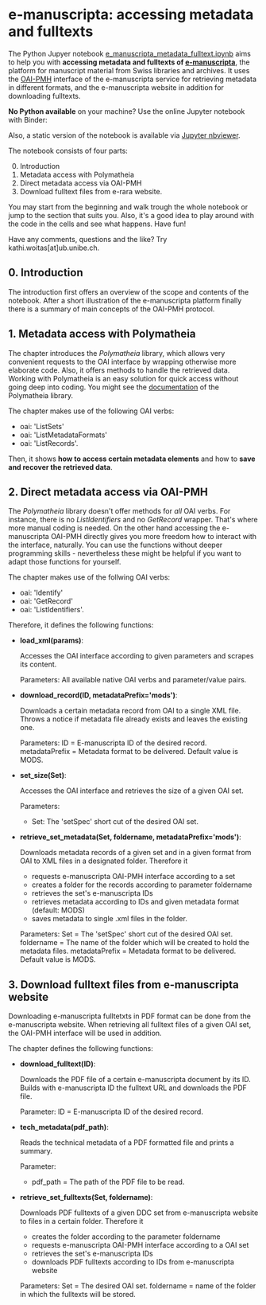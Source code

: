# e-manuscripta: accessing metadata and fulltexts

The Python Jupyer notebook [e_manuscripta_metadata_fulltext.ipynb](https://github.com/ub-unibe-ch/ds-pytools/blob/main/web-tools/e-manuscripta-access/e_manuscripta_metadata_fulltext.ipynb) aims to help you with **accessing metadata and fulltexts of [e-manuscripta](https://www.e-manuscripta.ch/)**, the platform for manuscript material from Swiss libraries and archives. It uses the [OAI-PMH](https://www.openarchives.org/pmh/) interface of the e-manuscripta service for retrieving metadata in different formats, and the e-manuscripta website in addition for downloading fulltexts.

**No Python available** on your machine? Use the online Jupyter notebook with Binder: 

Also, a static version of the notebook is available via [Jupyter nbviewer](https://nbviewer.jupyter.org/github/ub-unibe-ch/ds-pytools/blob/main/web-tools/e-manuscripta-access/e_manuscripta_metadata_fulltext.ipynb).

The notebook consists of four parts:

0. Introduction
1. Metadata access with Polymatheia
2. Direct metadata access via OAI-PMH
3. Download fulltext files from e-rara website.

You may start from the beginning and walk trough the whole notebook or jump to the section that suits you. Also, it's a good idea to play around with the code in the cells and see what happens. Have fun!

Have any comments, questions and the like? Try kathi.woitas[at]ub.unibe.ch.

## 0. Introduction

The introduction first offers an overview of the scope and contents of the notebook. After a short illustration of the e-manuscripta platform finally there is a summary of main concepts of the OAI-PMH protocol.

## 1. Metadata access with Polymatheia

The chapter introduces the *Polymatheia* library, which allows very convenient requests to the OAI interface by wrapping otherwise more elaborate code. Also, it offers methods to handle the retrieved data. Working with Polymatheia is an easy solution for quick access without going deep into coding. You might see the [documentation](https://polymatheia.readthedocs.io/en/latest/) of the Polymatheia library.

The chapter makes use of the following OAI verbs:
- oai: 'ListSets'
- oai: 'ListMetadataFormats'
- oai: 'ListRecords'.

Then, it shows **how to access certain metadata elements** and how to **save and recover the retrieved data**.

## 2. Direct metadata access via OAI-PMH

The *Polymatheia* library doesn't offer methods for *all* OAI verbs. For instance, there is no *ListIdentifiers* and no *GetRecord* wrapper. That's where more manual coding is needed. On the other hand accessing the e-manuscripta OAI-PMH directly gives you more freedom how to interact with the interface, naturally. You can use the functions without deeper programming skills - nevertheless these might be helpful if you want to adapt those functions for yourself.

The chapter makes use of the follwing OAI verbs:
- oai: 'Identify'
- oai: 'GetRecord'
- oai: 'ListIdentifiers'.

Therefore, it defines the following functions:
- **load_xml(params)**:

    Accesses the OAI interface according to given parameters and scrapes its content.
    
    Parameters:
    All available native OAI verbs and parameter/value pairs.
    
- **download_record(ID, metadataPrefix='mods')**:

    Downloads a certain metadata record from OAI to a single XML file.
    Throws a notice if metadata file already exists and leaves the existing one.
    
    Parameters:
    ID = E-manuscripta ID of the desired record.
    metadataPrefix = Metadata format to be delivered. Default value is MODS.
    
- **set_size(Set)**:

    Accesses the OAI interface and retrieves the size of a given OAI set.
    
    Parameters:
    * Set: The 'setSpec' short cut of the desired OAI set.
    
- **retrieve_set_metadata(Set, foldername, metadataPrefix='mods')**:
   
    Downloads metadata records of a given set and in a given format from OAI to XML files
    in a designated folder.
    Therefore it
    * requests e-manuscripta OAI-PMH interface according to a set 
    * creates a folder for the records according to parameter foldername
    * retrieves the set's e-manuscripta IDs
    * retrieves metadata according to IDs and given metadata format (default: MODS)
    * saves metadata to single <e-manuscripta ID>.xml files in the folder.
    
    Parameters:
    Set = The 'setSpec' short cut of the desired OAI set.
    foldername = The name of the folder which will be created to hold the metadata files.
    metadataPrefix = Metadata format to be delivered. Default value is MODS.
 
## 3. Download fulltext files from e-manuscripta website

Downloading e-manuscripta fulltetxts in PDF format can be done from the e-manuscripta website. When retrieving all fulltext files of a given OAI set, the OAI-PMH interface will be used in addition.

The chapter defines the following functions:

- **download_fulltext(ID)**:
    
    Downloads the PDF file of a certain e-manuscripta document by its ID.
    Builds with e-manuscripta ID the fulltext URL and downloads the PDF file.
    
    Parameter:
    ID = E-manuscripta ID of the desired record.
    
- **tech_metadata(pdf_path)**:
    
    Reads the technical metadata of a PDF formatted file and prints a summary.
    
    Parameter:
    * pdf_path = The path of the PDF file to be read.

- **retrieve_set_fulltexts(Set, foldername)**:
    
    Downloads PDF fulltexts of a given DDC set from e-manuscripta website to files in a certain folder.
    Therefore it
    * creates the folder according to the parameter foldername
    * requests e-manuscripta OAI-PMH interface according to a OAI set 
    * retrieves the set's e-manuscripta IDs
    * downloads PDF fulltexts according to IDs from e-manuscripta website
    
    Parameters:
    Set = The desired OAI set.
    foldername = name of the folder in which the fulltexts will be stored.